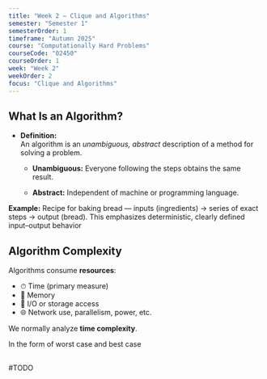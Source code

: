 ```yaml
---
title: "Week 2 – Clique and Algorithms"
semester: "Semester 1"
semesterOrder: 1
timeframe: "Autumn 2025"
course: "Computationally Hard Problems"
courseCode: "02450"
courseOrder: 1
week: "Week 2"
weekOrder: 2
focus: "Clique and Algorithms"
---
```

## What Is an Algorithm?

- **Definition:**  
    An algorithm is an _unambiguous, abstract_ description of a method for solving a problem.
    
    - **Unambiguous:** Everyone following the steps obtains the same result.
        
    - **Abstract:** Independent of machine or programming language.
        

**Example:** Recipe for baking bread — inputs (ingredients) → series of exact steps → output (bread).  This emphasizes deterministic, clearly defined input–output behavior

## Algorithm Complexity

Algorithms consume **resources**:
- ⏱ Time (primary measure)
- 💾 Memory
- 💽 I/O or storage access
- 🌐 Network use, parallelism, power, etc.
 

We normally analyze **time complexity**.

In the form of worst case and best case 


## 

#TODO